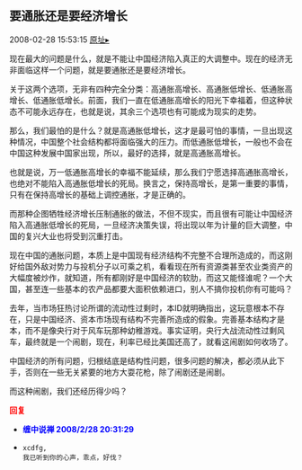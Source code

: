 ## 要通胀还是要经济增长
2008-02-28 15:53:15
[原址▸](http://www.fxgan.com/chan_time/2008_01_06/894.htm)


现在最大的问题是什么，就是不能让中国经济陷入真正的大调整中。现在的经济无非面临这样一个问题，就是要通胀还是要经济增长。

关于这两个选项，无非有四种完全分类：高通胀高增长、高通胀低增长、低通胀高增长、低通胀低增长。前面，我们一直在低通胀高增长的阳光下幸福着，但这种状态不可能永远存在，也就是说，其余三个选项也有可能成为现实的走势。

那么，我们最怕的是什么？就是高通胀低增长，这才是最可怕的事情，一旦出现这种情况，中国整个社会结构都将面临强大的压力。而低通胀低增长，一般也不会在中国这种发展中国家出现，所以，最好的选择，就是高通胀高增长。

也就是说，万一低通胀高增长的幸福不能延续，那么我们宁愿选择高通胀高增长，也绝对不能陷入高通胀低增长的死局。换言之，保持高增长，是第一重要的事情，只有在保持高增长的基础上调控通胀，才是正确的。

而那种企图牺牲经济增长压制通胀的做法，不但不现实，而且很有可能让中国经济陷入高通胀低增长的死局，一旦经济决策失误，将出现以年为计量的巨大调整，中国的复兴大业也将受到沉重打击。

现在中国的通胀问题，本质上是中国现有经济结构不完整不合理所造成的，而这刚好给国外敌对势力与投机分子以可乘之机，看看现在所有资源类甚至农业类资产的大幅度被炒作，就知道，所有都刚好是中国经济的软肋，而这又能怪谁呢？一个大国，甚至连一些基本的农产品都要大面积依赖进口，别人不搞你投机你有可能吗？

去年，当市场狂热讨论所谓的流动性过剩时，本ID就明确指出，这玩意根本不存在，只是中国经济、资本市场现有结构不完善所造成的假象。完善基本结构才是本，而不是像央行对于风车玩那种幼稚游戏。事实证明，央行大战流动性过剩风车，最终就是一个闹剧，现在，利率已经比美国还高了，就看这闹剧如何收场了。

中国经济的所有问题，归根结底是结构性问题，很多问题的解决，都必须从此下手，否则在一些无关紧要的地方大耍花枪，除了闹剧还是闹剧。

而这种闹剧，我们还经历得少吗？




**<font color='red'>回复</font>**


- **<font color='blue'>缠中说禅 2008/2/28 20:31:29</font>**
- ```
  xcdfg,
  我已听到你的心声，乖点，好伐？
  ```
